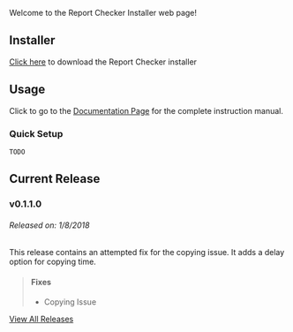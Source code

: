 Welcome to the Report Checker Installer web page!

## Installer
[Click here][Installer] to download the Report Checker installer

## Usage
Click to go to the [Documentation Page] for the complete instruction manual.

### Quick Setup
`TODO`

## Current Release
### v0.1.1.0
###### Released on: 1/8/2018
This release contains an attempted fix for the
copying issue. It adds a delay option for copying
time.
> #### Fixes
> * Copying Issue

[View All Releases][Releases]

[Installer]: publish.html
[Documentation Page]: documentation.md
[Releases]: releases.md
